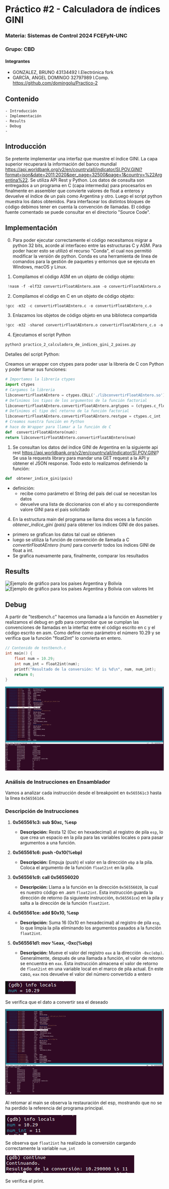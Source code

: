 # Práctico #2 - Calculadora de índices GINI
### Materia:  Sistemas de Control 2024 FCEFyN-UNC
### Grupo: CBD
#### Integrantes
* GONZALEZ, BRUNO		43134492	I.Electrónica	fork  
* GARCÍA, ANGEL DOMINGO		32797989	I.Comp.		https://github.com/domingolu/Practico-2

## Contenido
	- Introducción
	- Implementación
	- Results
	- Debug
	- 
<a name="introducción"></a>
## Introducción
Se pretente implementar una interfaz que muestre el índice GINI. La capa superior recuperará la información del banco mundial https://api.worldbank.org/v2/en/country/all/indicator/SI.POV.GINI?format=json&date=2011:2020&per_page=32500&page=1&country=%22Argentina%22. Se utiliza API Rest y Python. Los datos de consulta son entregados a un programa en C (capa intermedia) para procesarlos en finalmente en assembler que convierte valores de float a enteros y devuelve el índice de un país como Argentina y otro. Luego el script python muestra los datos obtenidos. Para interfacear los distintos bloques de código debimos tener en cuenta la convención de llamadas.
El código fuente comentado se puede consultar en el directorio "Source Code".

<a name="implementación"></a>
## Implementación

0. Para poder ejecutar correctamente el código necesitamos migrar a python 32 bits, acorde al interfaceo entre las estructuras C y ASM. Para poder hacer esto se utilizó el recurso "Conda", el cual nos permitió modificar la versión de python.
Conda es una herramienta de línea de comandos para la gestión de paquetes y entornos que se ejecuta en Windows, macOS y Linux.
   
1. Compilamos el código ASM en un objeto de código objeto:
```python
 !nasm -f -elf32 convertirFloatAEntero.asm -o convertirFloatAEntero.o  
```

2. Compilamos el código en C en un objeto de código objeto:
```python
!gcc -m32 -c convertirFloatAEntero.c -o convertirFloatAEntero_c.o
```

3. Enlazamos los objetos de código objeto en una biblioteca compartida
```python
!gcc -m32 -shared convertirFloatAEntero.o convertirFloatAEntero_c.o -o libconvertirFloatAEntero.so
```

4. Ejecutamos el script Python
```python
python3 practico_2_calculadora_de_indices_gini_2_paises.py
```
Detalles del script Python:

Creamos un wrapper con ctypes para poder usar la librería de C con Python y poder llamar sus funciones:
```python
# Importamos la librería ctypes
import ctypes
# Cargamos la libreria
libconvertirFloatAEntero = ctypes.CDLL('./libconvertirFloatAEntero.so')
# Definimos los tipos de los argumentos de la función factorial
libconvertirFloatAEntero.convertirFloatAEntero.argtypes = (ctypes.c_float,)
# Definimos el tipo del retorno de la función factorial
libconvertirFloatAEntero.convertirFloatAEntero.restype = ctypes.c_int
# Creamos nuestra función en Python
# hace de Wrapper para llamar a la función de C
def  convertirFloatAEntero(num):
return libconvertirFloatAEntero.convertirFloatAEntero(num)
```

1. Se consultan los datos del índice GINI de Argentina en la siguiente api rest https://api.worldbank.org/v2/en/country/all/indicator/SI.POV.GINI? Se usa la requests library para mandar una GET request a la API y obtener el JSON response. Todo esto lo realizamos definiendo la función:

```python
def  obtener_indice_gini(pais)
```
- definición:
	- recibe como parámetro el String del país del cual se necesitan los datos
	- devuelve una lista de diccionarios con el año y su correspondiente valore GINI para el país solicitado
4.  En la estructura main del programa se llama dos veces a la función *obtener_indice_gini (pais)* para obtener los indices GINI de dos países.
- primero se grafican los datos tal cual se obtienen
- luego se utiliza la función de convención de llamada a C *convertirFloatAEntero (num)* para convertir todos los índices GINI de float a int. 
- Se grafica nuevamente para, finalmente, comparar los resultados

<a name="Results"></a>
## Results

![Ejemplo de gráfico para los países Argentina y Bolivia](graphs.png)
![Ejemplo de gráfico para los países Argentina y Bolivia con valores Int](graphs_int.png)


## Debug

A partir de "testbench.c" hacemos una llamada a la función en Assmebler y realizamos el debug en gdb para comprobar que se cumplan las convenciones de llamadas en la interfaz entre el código escrito en c y el código escrito en asm.
Como define como parámetro el número 10.29 y se verifica que la función "float2int" lo convierta en entero.

```c
// Contenido de testbench.c
int main() {
    float num = 10.29;
    int num_int = float2int(num);
    printf("Resultado de la conversión: %f is %d\n", num, num_int);
    return 0;
}
 ```

<!-- Imágenes de la carpeta capturas -->
![captura 2](debugimages/2.png)

### Análisis de Instrucciones en Ensamblador

Vamos a analizar cada instrucción desde el breakpoint en `0x565561c3` hasta la línea `0x565561d4`.

### Descripción de Instrucciones

1. **0x565561c3: sub $0xc, %esp**
   - **Descripción:** Resta 12 (0xc en hexadecimal) al registro de pila `esp`, lo que crea un espacio en la pila para las variables locales o para pasar argumentos a una función.

2. **0x565561c6: push -0x10(%ebp)**
   - **Descripción:** Empuja (push) el valor en la dirección `ebp` a la pila.  Coloca el argumento de la función `float2int` en la pila.

3. **0x565561c9: call 0x56556020 <float2int>**
   - **Descripción:** Llama a la función en la dirección `0x56556020`, la cual es nuestro código en .asm `float2int`. Esta instrucción guarda la dirección de retorno (la siguiente instrucción, `0x565561ce`) en la pila y salta a la dirección de la función `float2int`.

4. **0x565561ce: add $0x10, %esp**
   - **Descripción:** Suma 16 (0x10 en hexadecimal) al registro de pila `esp`, lo que limpia la pila eliminando los argumentos pasados a la función `float2int`.

5. **0x565561d1: mov %eax, -0xc(%ebp)**
   - **Descripción:** Mueve el valor del registro `eax` a la dirección `-0xc(ebp)`. Generalmente, después de una llamada a función, el valor de retorno se encuentra en `eax`. Esta instrucción almacena el valor de retorno de `float2int` en una variable local en el marco de pila actual. En este caso, `eax` nos devuelve el valor del número convertido a entero

![captura 3](debugimages/3.png)

Se verifica que el dato a convertir sea el deseado

![captura 4](debugimages/4.png)

Al retomar al main se observa la restauración del esp, mostrando que no se ha perdido la referencia del programa principal. 

![captura 6](debugimages/6.png)

Se observa que `float2int` ha realizado la conversión cargando correctamente la variable `num_int`

![captura 7](debugimages/7.png)

Se verifica el print.
